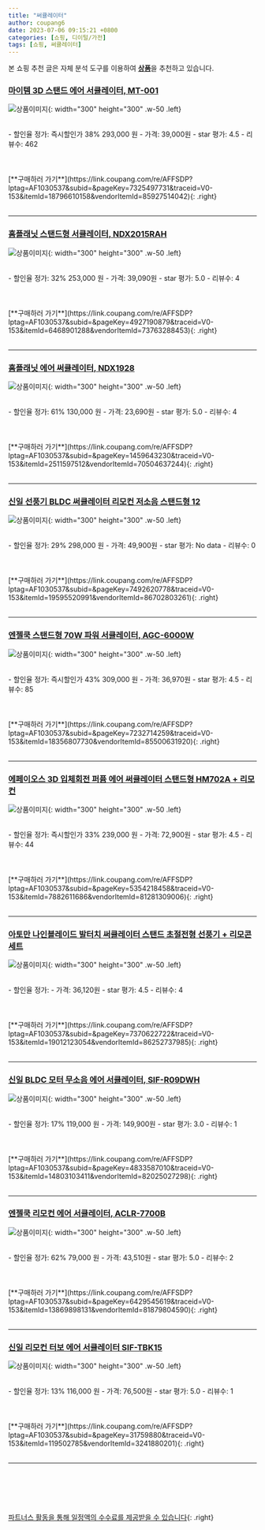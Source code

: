 ```yaml
---
title: "써큘레이터"
author: coupang6
date: 2023-07-06 09:15:21 +0800
categories: [쇼핑, 디이털/가전]
tags: [쇼핑, 써큘레이터]
---
```


본 쇼핑 추천 글은 자체 분석 도구를 이용하여 [**상품**](https://link.coupang.com/a/bao1ui)을 추천하고 있습니다.

### [마이템 3D 스탠드 에어 서큘레이터, MT-001](https://link.coupang.com/re/AFFSDP?lptag=AF1030537&subid=&pageKey=7325497731&traceid=V0-153&itemId=18796610158&vendorItemId=85927514042)

![상품이미지](https://thumbnail6.coupangcdn.com/thumbnails/remote/230x230ex/image/vendor_inventory/12a0/aa91b468ac6d71c38a4bc5c9d24af0445962dad843a9530e4d50e2f692d3.jpg){: width="300" height="300" .w-50 .left}


<br>
- 할인율 정가: 즉시할인가 38%  293,000   원
- 가격: 39,000원
- star 평가: 4.5
- 리뷰수: 462
<br>
<br>
<br>
<br>
[**구매하러 가기**](https://link.coupang.com/re/AFFSDP?lptag=AF1030537&subid=&pageKey=7325497731&traceid=V0-153&itemId=18796610158&vendorItemId=85927514042){: .right}
<br>
<br>

---

### [홈플래닛 스탠드형 서큘레이터, NDX2015RAH](https://link.coupang.com/re/AFFSDP?lptag=AF1030537&subid=&pageKey=4927190879&traceid=V0-153&itemId=6468901288&vendorItemId=73763288453)

![상품이미지](https://thumbnail6.coupangcdn.com/thumbnails/remote/230x230ex/image/retail/images/6072512372192108-57c79402-9521-4bad-9b4a-f9147cae960a.jpg){: width="300" height="300" .w-50 .left}


<br>
- 할인율 정가: 32%  253,000   원
- 가격: 39,090원
- star 평가: 5.0
- 리뷰수: 4
<br>
<br>
<br>
<br>
[**구매하러 가기**](https://link.coupang.com/re/AFFSDP?lptag=AF1030537&subid=&pageKey=4927190879&traceid=V0-153&itemId=6468901288&vendorItemId=73763288453){: .right}
<br>
<br>

---

### [홈플래닛 에어 써큘레이터, NDX1928](https://link.coupang.com/re/AFFSDP?lptag=AF1030537&subid=&pageKey=1459643230&traceid=V0-153&itemId=2511597512&vendorItemId=70504637244)

![상품이미지](https://thumbnail9.coupangcdn.com/thumbnails/remote/230x230ex/image/retail/images/156170046777729-7deddd22-a68a-439a-b394-639f675f4951.jpg){: width="300" height="300" .w-50 .left}


<br>
- 할인율 정가: 61%  130,000   원
- 가격: 23,690원
- star 평가: 5.0
- 리뷰수: 4
<br>
<br>
<br>
<br>
[**구매하러 가기**](https://link.coupang.com/re/AFFSDP?lptag=AF1030537&subid=&pageKey=1459643230&traceid=V0-153&itemId=2511597512&vendorItemId=70504637244){: .right}
<br>
<br>

---

### [신일 선풍기 BLDC 써큘레이터 리모컨 저소음 스탠드형 12](https://link.coupang.com/re/AFFSDP?lptag=AF1030537&subid=&pageKey=7492620778&traceid=V0-153&itemId=19595520991&vendorItemId=86702803261)

![상품이미지](https://thumbnail9.coupangcdn.com/thumbnails/remote/230x230ex/image/vendor_inventory/5364/5b787c25744f45ce3ed7576ca2bc1a0f4704d353e363eb2407853c3eba2f.jpg){: width="300" height="300" .w-50 .left}


<br>
- 할인율 정가: 29%  298,000   원
- 가격: 49,900원
- star 평가: No data
- 리뷰수: 0
<br>
<br>
<br>
<br>
[**구매하러 가기**](https://link.coupang.com/re/AFFSDP?lptag=AF1030537&subid=&pageKey=7492620778&traceid=V0-153&itemId=19595520991&vendorItemId=86702803261){: .right}
<br>
<br>

---

### [엔젤쿡 스탠드형 70W 파워 서큘레이터, AGC-6000W](https://link.coupang.com/re/AFFSDP?lptag=AF1030537&subid=&pageKey=7232714259&traceid=V0-153&itemId=18356807730&vendorItemId=85500631920)

![상품이미지](https://thumbnail6.coupangcdn.com/thumbnails/remote/230x230ex/image/vendor_inventory/637d/4662cdce1b3c28a5456e817bab5b94833c724b5540a42db5d7f0cc77cd74.jpg){: width="300" height="300" .w-50 .left}


<br>
- 할인율 정가: 즉시할인가 43%  309,000   원
- 가격: 36,970원
- star 평가: 4.5
- 리뷰수: 85
<br>
<br>
<br>
<br>
[**구매하러 가기**](https://link.coupang.com/re/AFFSDP?lptag=AF1030537&subid=&pageKey=7232714259&traceid=V0-153&itemId=18356807730&vendorItemId=85500631920){: .right}
<br>
<br>

---

### [에페이오스 3D 입체회전 퍼퓸 에어 써큘레이터 스탠드형 HM702A + 리모컨](https://link.coupang.com/re/AFFSDP?lptag=AF1030537&subid=&pageKey=5354218458&traceid=V0-153&itemId=7882611686&vendorItemId=81281309006)

![상품이미지](https://thumbnail8.coupangcdn.com/thumbnails/remote/230x230ex/image/retail/images/2022/04/13/14/3/f816a49f-0061-491a-9e20-80235c4b4288.jpg){: width="300" height="300" .w-50 .left}


<br>
- 할인율 정가: 즉시할인가 33%  239,000   원
- 가격: 72,900원
- star 평가: 4.5
- 리뷰수: 44
<br>
<br>
<br>
<br>
[**구매하러 가기**](https://link.coupang.com/re/AFFSDP?lptag=AF1030537&subid=&pageKey=5354218458&traceid=V0-153&itemId=7882611686&vendorItemId=81281309006){: .right}
<br>
<br>

---

### [아토만 나인블레이드 발터치 써큘레이터 스탠드 초절전형 선풍기 + 리모콘 세트](https://link.coupang.com/re/AFFSDP?lptag=AF1030537&subid=&pageKey=7370622722&traceid=V0-153&itemId=19012123054&vendorItemId=86252737985)

![상품이미지](https://thumbnail7.coupangcdn.com/thumbnails/remote/230x230ex/image/retail/images/7039365596962517-8443aede-9675-4cea-90ff-4c955eb7c99c.jpg){: width="300" height="300" .w-50 .left}


<br>
- 할인율 정가: 
- 가격: 36,120원
- star 평가: 4.5
- 리뷰수: 4
<br>
<br>
<br>
<br>
[**구매하러 가기**](https://link.coupang.com/re/AFFSDP?lptag=AF1030537&subid=&pageKey=7370622722&traceid=V0-153&itemId=19012123054&vendorItemId=86252737985){: .right}
<br>
<br>

---

### [신일 BLDC 모터 무소음 에어 서큘레이터, SIF-R09DWH](https://link.coupang.com/re/AFFSDP?lptag=AF1030537&subid=&pageKey=4833587010&traceid=V0-153&itemId=14803103411&vendorItemId=82025027298)

![상품이미지](https://thumbnail6.coupangcdn.com/thumbnails/remote/230x230ex/image/retail/images/2377667500099041-5e92275b-0e30-4745-96e4-40db297b871a.jpg){: width="300" height="300" .w-50 .left}


<br>
- 할인율 정가: 17%  119,000   원
- 가격: 149,900원
- star 평가: 3.0
- 리뷰수: 1
<br>
<br>
<br>
<br>
[**구매하러 가기**](https://link.coupang.com/re/AFFSDP?lptag=AF1030537&subid=&pageKey=4833587010&traceid=V0-153&itemId=14803103411&vendorItemId=82025027298){: .right}
<br>
<br>

---

### [엔젤쿡 리모컨 에어 서큘레이터, ACLR-7700B](https://link.coupang.com/re/AFFSDP?lptag=AF1030537&subid=&pageKey=6429545619&traceid=V0-153&itemId=13869898131&vendorItemId=81879804590)

![상품이미지](https://thumbnail9.coupangcdn.com/thumbnails/remote/230x230ex/image/vendor_inventory/26e3/602a451b7503091daf39f55d56066fe7a9b0f9650cade42e16bbd25c3ee3.jpg){: width="300" height="300" .w-50 .left}


<br>
- 할인율 정가: 62%  79,000   원
- 가격: 43,510원
- star 평가: 5.0
- 리뷰수: 2
<br>
<br>
<br>
<br>
[**구매하러 가기**](https://link.coupang.com/re/AFFSDP?lptag=AF1030537&subid=&pageKey=6429545619&traceid=V0-153&itemId=13869898131&vendorItemId=81879804590){: .right}
<br>
<br>

---

### [신일 리모컨 터보 에어 서큘레이터 SIF-TBK15](https://link.coupang.com/re/AFFSDP?lptag=AF1030537&subid=&pageKey=31759880&traceid=V0-153&itemId=119502785&vendorItemId=3241880201)

![상품이미지](https://thumbnail6.coupangcdn.com/thumbnails/remote/230x230ex/image/product/image/vendoritem/2019/03/07/3241880201/6b63956c-e8be-41c4-bf81-31d1ff5e0ca7.jpg){: width="300" height="300" .w-50 .left}


<br>
- 할인율 정가: 13%  116,000   원
- 가격: 76,500원
- star 평가: 5.0
- 리뷰수: 1
<br>
<br>
<br>
<br>
[**구매하러 가기**](https://link.coupang.com/re/AFFSDP?lptag=AF1030537&subid=&pageKey=31759880&traceid=V0-153&itemId=119502785&vendorItemId=3241880201){: .right}
<br>
<br>

---
<br><br><br><br><br> [파트너스 활동을 통해 일정액의 수수료를 제공받을 수 있습니다](https://link.coupang.com/a/bao1ui){: .right}